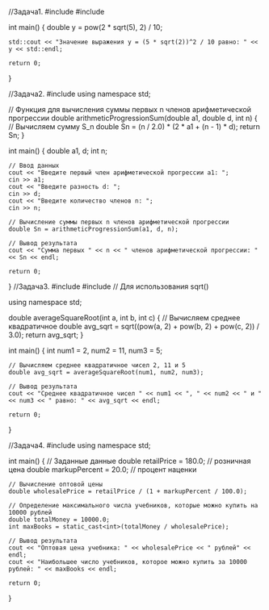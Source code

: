 //Задача1.
#include <iostream>
#include <cmath>

int main() {
    double y = pow(2 * sqrt(5), 2) / 10;

    std::cout << "Значение выражения y = (5 * sqrt(2))^2 / 10 равно: " << y << std::endl;

    return 0;
}

//Задача2.
#include <iostream>
using namespace std;

// Функция для вычисления суммы первых n членов арифметической прогрессии
double arithmeticProgressionSum(double a1, double d, int n) {
    // Вычисляем сумму S_n
    double Sn = (n / 2.0) * (2 * a1 + (n - 1) * d);
    return Sn;
}

int main() {
    double a1, d;
    int n;

    // Ввод данных
    cout << "Введите первый член арифметической прогрессии a1: ";
    cin >> a1;
    cout << "Введите разность d: ";
    cin >> d;
    cout << "Введите количество членов n: ";
    cin >> n;

    // Вычисление суммы первых n членов арифметической прогрессии
    double Sn = arithmeticProgressionSum(a1, d, n);

    // Вывод результата
    cout << "Сумма первых " << n << " членов арифметической прогрессии: " << Sn << endl;

    return 0;
}
//Задача3.
#include <iostream>
#include <cmath> // Для использования sqrt()

using namespace std;

double averageSquareRoot(int a, int b, int c) {
    // Вычисляем среднее квадратичное
    double avg_sqrt = sqrt((pow(a, 2) + pow(b, 2) + pow(c, 2)) / 3.0);
    return avg_sqrt;
}

int main() {
    int num1 = 2, num2 = 11, num3 = 5;

    // Вычисляем среднее квадратичное чисел 2, 11 и 5
    double avg_sqrt = averageSquareRoot(num1, num2, num3);

    // Вывод результата
    cout << "Среднее квадратичное чисел " << num1 << ", " << num2 << " и " << num3 << " равно: " << avg_sqrt << endl;

    return 0;
} 

//Задача4.
#include <iostream>
using namespace std;

int main() {
    // Заданные данные
    double retailPrice = 180.0; // розничная цена
    double markupPercent = 20.0; // процент наценки

    // Вычисление оптовой цены
    double wholesalePrice = retailPrice / (1 + markupPercent / 100.0);

    // Определение максимального числа учебников, которые можно купить на 10000 рублей
    double totalMoney = 10000.0;
    int maxBooks = static_cast<int>(totalMoney / wholesalePrice);

    // Вывод результата
    cout << "Оптовая цена учебника: " << wholesalePrice << " рублей" << endl;
    cout << "Наибольшее число учебников, которое можно купить за 10000 рублей: " << maxBooks << endl;

    return 0;
}
